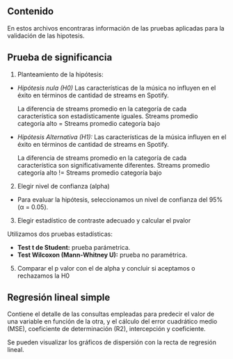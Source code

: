 ## Contenido
En estos archivos encontraras información de las pruebas aplicadas para la validación de las hipotesis.

## Prueba de significancia
1. Planteamiento de la hipótesis:
   
* _Hipótesis nula (H0)_ Las características de la música no influyen en el éxito en términos de cantidad de streams en Spotify.

  La diferencia de streams promedio en la categoría de cada característica son estadísticamente iguales.
  Streams promedio categoría alto = Streams promedio categoría bajo

* _Hipótesis Alternativa (H1):_ Las características de la música influyen en el éxito en términos de cantidad de streams en Spotify.
  
  La diferencia de streams promedio en la categoría de cada característica son significativamente diferentes.
  Streams promedio categoría alto != Streams promedio categoría bajo

2. Elegir nivel de confianza (alpha)

* Para evaluar la hipótesis, seleccionamos un nivel de confianza del 95% (α = 0.05).

3. Elegir estadístico de contraste adecuado y calcular el pvalor

  Utilizamos dos pruebas estadísticas:
* __Test t de Student:__ prueba parámetrica.
* __Test Wilcoxon (Mann-Whitney U):__ prueba no paramétrica.

5. Comparar el p valor con el de alpha y concluir si aceptamos o rechazamos la H0

## Regresión lineal simple

Contiene el detalle de las consultas empleadas para predecir el valor de una variable en función de la otra, y el cálculo del error cuadrático medio (MSE), coeficiente de determinación (R2), intercepción y coeficiente.

Se pueden visualizar los gráficos de dispersión con la recta de regresión lineal.
